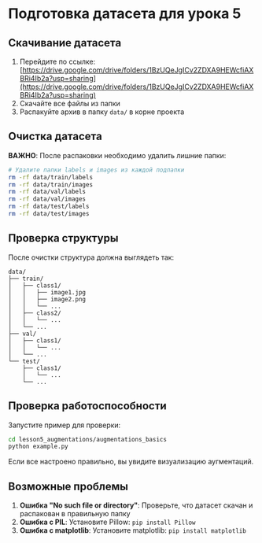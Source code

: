 # Подготовка датасета для урока 5

## Скачивание датасета

1. Перейдите по ссылке: [https://drive.google.com/drive/folders/1BzUQeJgICv2ZDXA9HEWcfiAXBRi4Ib2a?usp=sharing](https://drive.google.com/drive/folders/1BzUQeJgICv2ZDXA9HEWcfiAXBRi4Ib2a?usp=sharing)
2. Скачайте все файлы из папки
3. Распакуйте архив в папку `data/` в корне проекта

## Очистка датасета

**ВАЖНО**: После распаковки необходимо удалить лишние папки:

```bash
# Удалите папки labels и images из каждой подпапки
rm -rf data/train/labels
rm -rf data/train/images
rm -rf data/val/labels
rm -rf data/val/images
rm -rf data/test/labels
rm -rf data/test/images
```

## Проверка структуры

После очистки структура должна выглядеть так:

```
data/
├── train/
│   ├── class1/
│   │   ├── image1.jpg
│   │   ├── image2.png
│   │   └── ...
│   ├── class2/
│   │   └── ...
│   └── ...
├── val/
│   ├── class1/
│   │   └── ...
│   └── ...
└── test/
    ├── class1/
    │   └── ...
    └── ...
```

## Проверка работоспособности

Запустите пример для проверки:

```bash
cd lesson5_augmentations/augmentations_basics
python example.py
```

Если все настроено правильно, вы увидите визуализацию аугментаций.

## Возможные проблемы

1. **Ошибка "No such file or directory"**: Проверьте, что датасет скачан и распакован в правильную папку
2. **Ошибка с PIL**: Установите Pillow: `pip install Pillow`
3. **Ошибка с matplotlib**: Установите matplotlib: `pip install matplotlib` 